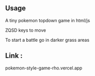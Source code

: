 ## Usage

A tiny pokemon topdown game in html/js 

ZQSD keys to move 

To start a battle go in darker grass areas

## Link :
pokemon-style-game-rho.vercel.app
